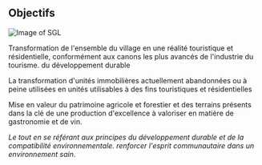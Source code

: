 ## Objectifs

![Image of SGL](/masonry/DSCN7236.jpg)

Transformation de l'ensemble du village en une réalité touristique et résidentielle, conformément aux canons les plus avancés de l'industrie du tourisme.
du développement durable

La transformation d'unités immobilières actuellement abandonnées ou à peine utilisées en
unités utilisables à des fins touristiques et résidentielles

Mise en valeur du patrimoine agricole et forestier et des terrains présents dans la clé de
une production d'excellence à valoriser en matière de gastronomie et de vin.

_Le tout en se référant aux principes du développement durable et de la compatibilité environnementale.
renforcer l'esprit communautaire dans un environnement sain_.



